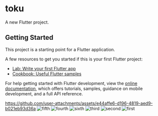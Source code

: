# toku

A new Flutter project.

## Getting Started

This project is a starting point for a Flutter application.

A few resources to get you started if this is your first Flutter project:

- [Lab: Write your first Flutter app](https://docs.flutter.dev/get-started/codelab)
- [Cookbook: Useful Flutter samples](https://docs.flutter.dev/cookbook)

For help getting started with Flutter development, view the
[online documentation](https://docs.flutter.dev/), which offers tutorials,
samples, guidance on mobile development, and a full API reference.


https://github.com/user-attachments/assets/e44affe6-d196-4819-aed9-b021eb93d36a
![fifth](https://github.com/user-attachments/assets/2f3bb3a1-e25e-4f7f-a3e6-64d321df1077)
![fourth](https://github.com/user-attachments/assets/561e46eb-3091-4de1-b84a-a710c25d5135)
![sixth](https://github.com/user-attachments/assets/1551d34c-9008-4ed8-aca7-a2240378f31f)
![third](https://github.com/user-attachments/assets/e5db3dc3-c031-4c76-9487-144ba0646b44)
![second](https://github.com/user-attachments/assets/58bc140f-5c2e-4a05-868a-76898eb7bafa)
![first](https://github.com/user-attachments/assets/c0c4a3bb-294b-44a5-ae00-8b35bd2af987)

